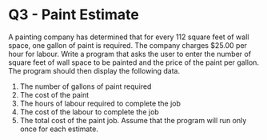 # Q3 - Paint Estimate

A painting company has determined that for every 112 square feet of wall space, one gallon of paint
is required. The company charges $25.00 per hour for labour. Write a program that asks the user to enter the number of square feet of wall space to be painted and the price of the paint per gallon.
The program should then display the following data.

1. The number of gallons of paint required
2. The cost of the paint
3. The hours of labour required to complete the job
4. The cost of the labour to complete the job
5. The total cost of the paint job.
Assume that the program will run only once for each estimate.

